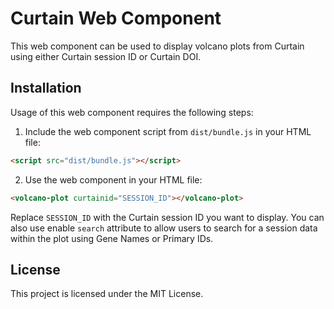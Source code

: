 # Curtain Web Component

This web component can be used to display volcano plots from Curtain using either Curtain session ID or Curtain DOI.

## Installation

Usage of this web component requires the following steps:

1. Include the web component script from `dist/bundle.js` in your HTML file:

```html
<script src="dist/bundle.js"></script>
```

2. Use the web component in your HTML file:

```html
<volcano-plot curtainid="SESSION_ID"></volcano-plot>
```

Replace `SESSION_ID` with the Curtain session ID you want to display. You can also use enable `search` attribute to allow users to search for a session data within the plot using Gene Names or Primary IDs.

## License

This project is licensed under the MIT License.
